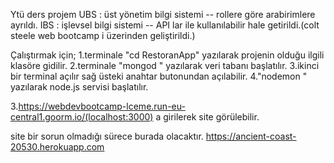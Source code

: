 Ytü ders projem
UBS : üst yönetim bilgi sistemi   -- rollere göre arabirimlere ayrıldı.
IBS : işlevsel bilgi sistemi  --  API lar ile kullanılabilir hale getirildi.(colt steele web bootcamp i üzerinden geliştirildi.)

Çalıştırmak için;
1.terminale "cd RestoranApp" yazılarak projenin olduğu ilgili klasöre gidilir. 
2.terminale "mongod " yazılarak veri tabanı başlatılır.
3.ikinci bir terminal açılır sağ üsteki anahtar butonundan açılabilir.
4."nodemon " yazılarak node.js servisi başlatılır.

3.https://webdevbootcamp-lceme.run-eu-central1.goorm.io/(localhost:3000) a girilerek site görülebilir.

site bir sorun olmadığı sürece burada olacaktır.
https://ancient-coast-20530.herokuapp.com

